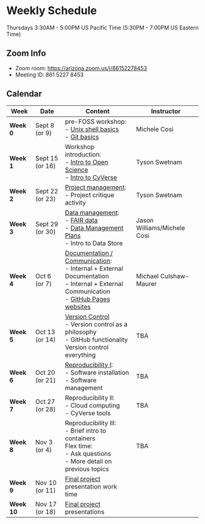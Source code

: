 # Weekly Schedule

Thursdays 3:30AM - 5:00PM US Pacific Time (5:30PM - 7:00PM US
Eastern Time)

## Zoom Info

- Zoom room: https://arizona.zoom.us/j/86152278453
- Meeting ID: 861 5227 8453

## Calendar

| Week | Date | Content | Instructor |
|---|---|---|---|
| **Week 0** | Sept 8 (or 9) | pre-FOSS workshop: <br> - [Unix shell basics](00_basics.md#the-unix-shell) <br> - [Git basics](00_basics.md#git-and-github) | Michele Cosi |
| **Week 1** | Sept 15 (or 16) | Workshop introduction: <br> - [Intro to Open Science](01_intro_open_sci.md) <br> - [Intro to CyVerse](01_intro_open_sci.md#introduction-to-cyverse) | Tyson Swetnam |
| **Week 2** | Sept 22 (or 23) | [Project management](02_project_management.md): <br> - Project critique activity | Tyson Swetnam |
| **Week 3** | Sept 29 (or 30) | [Data management](03_managing_data.md): <br> - [FAIR data](03_managing_data.md#fair-data) <br> - [Data Management Plans](03_managing_data.md#data-management-plans) <br> - Intro to Data Store | Jason Williams/Michele Cosi |
| **Week 4** | Oct 6 (or 7) | [Documentation / Communication](04_documentation_communication.md): <br> - Internal + External Documentation <br> - Internal + External Communication <br> - [GitHub Pages websites](documentation/githubpages.md) | Michael Culshaw-Maurer |
| **Week 5** | Oct 13 (or 14) | [Version Control](05_version_control.md) <br> - Version control as a philosophy <br> - GitHub functionality <br> Version control everything | TBA |
| **Week 6** | Oct 20 (or 21) | [Reproducibility I](07_reproducibility.md): <br> - Software installation <br> - Software management | TBA |
| **Week 7** | Oct 27 (or 28) | Reproducibility II: <br> - Cloud computing <br> - CyVerse tools | TBA |
| **Week 8** | Nov 3 (or 4) | Reproducibility III: <br>  - Brief intro to containers <br> Flex time: <br> - Ask questions <br> - More detail on previous topics | TBA |
| **Week 9** |  Nov 10 (or 11) | [Final project](final_project/overview.md) presentation work time |
| **Week 10** | Nov 17 (or 18) | [Final project](final_project/overview.md) presentations |